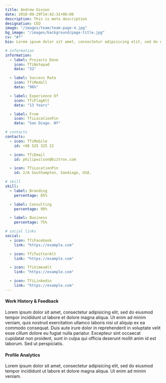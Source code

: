 ```yaml
---
title: Andrew Givson
date: 2018-09-29T14:42:31+06:00
description: This is meta description
designation: CEO
image: "/images/team/team-page-4.jpg"
bg_image: "/images/background/page-title.jpg"
cv: "#?"
bio: Lorem ipsum dolor sit amet, consectetur adipisicing elit, sed do eiusmod tempor incididunt ut labore et dolore magna aliqua. Enim ad minim veniam, quis nostrud exercitation ullamco laboris nisi ut aliquip ex ea commodo consequat irure dolor in reprehender.

# information
information:
  - label: Projects Done
    icon: TfiNotepad
    data: "32"

  - label: Success Rate
    icon: TfiMedall
    data: "96%"

  - label: Experience Of
    icon: TfiFlagAlt
    data: "13 Years"

  - label: From
    icon: TfiLocationPin
    data: "San Diago. NY"

# contacts
contacts:
  - icon: TfiMobile
    id: +88 525 325 22

  - icon: TfiEmail
    id: philipwilson@biztrox.com

  - icon: TfiLocationPin
    id: 2/A Southampton, Sandiago, USA.

# skill
skill:
  - label: Branding
    percentage: 85%

  - label: Consulting
    percentage: 90%

  - label: Business
    percentage: 75%

# social links
social:
  - icon: TfiFacebook
    link: "https://example.com"

  - icon: TfiTwitterAlt
    link: "https://example.com"

  - icon: TfiVimeoAlt
    link: "https://example.com"

  - icon: TfiLinkedin
    link: "https://example.com"
---
```


#### Work History & Feedback

Lorem ipsum dolor sit amet, consectetur adipisicing elit, sed do eiusmod tempor incididunt ut labore et dolore magna aliqua. Ut enim ad minim veniam, quis nostrud exercitation ullamco laboris nisi ut aliquip ex ea commodo consequat. Duis aute irure dolor in reprehenderit in voluptate velit esse cillum dolore eu fugiat nulla pariatur. Excepteur sint occaecat cupidatat non proident, sunt in culpa qui officia deserunt mollit anim id est laborum. Sed ut perspiciatis.

#### Profile Analytics

Lorem ipsum dolor sit amet, consectetur adipisicing elit, sed do eiusmod tempor incididunt ut labore et dolore magna aliqua. Ut enim ad minim veniam.
